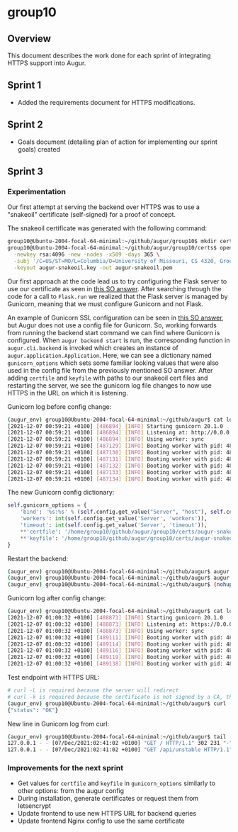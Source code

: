 # group10

## Overview

This document describes the work done for each sprint of integrating HTTPS support into Augur.

## Sprint 1

- Added the requirements document for HTTPS modifications.

## Sprint 2

- Goals document (detailing plan of action for implementing our sprint goals) created

## Sprint 3

### Experimentation

Our first attempt at serving the backend over HTTPS was to use a "snakeoil" certificate (self-signed) for a proof of concept.

The snakeoil certificate was generated with the following command:

```bash
group10@Ubuntu-2004-focal-64-minimal:~/github/augur/group10$ mkdir certs; cd certs
group10@Ubuntu-2004-focal-64-minimal:~/github/augur/group10/certs$ openssl req \
  -newkey rsa:4096 -new -nodes -x509 -days 365 \
  -subj '/C=US/ST=MO/L=Columbia/O=University of Missouri, CS 4320, Group 10/CN=team10.guillotine.io' \
  -keyout augur-snakeoil.key -out augur-snakeoil.pem
```

Our first approach at the code lead us to try configuring the Flask server to use our certificate as seen in [this SO answer](https://stackoverflow.com/a/65152383/5673922). After searching through the code for a call to `Flask.run` we realized that the Flask server is managed by Gunicorn, meaning that we must configure Gunicorn and not Flask.

An example of Gunicorn SSL configuration can be seen in [this SO answer](https://stackoverflow.com/a/67129353/5673922), but Augur does not use a config file for Gunicorn. So, working forwards from running the backend start command we can find where Gunicorn is configured. When `augur backend start` is run, the corresponding function in `augur.cli.backend` is invoked which creates an instance of `augur.application.Application`. Here, we can see a dictionary named `gunicorn_options` which sets some familiar looking values that were also used in the config file from the previously mentioned SO answer. After adding `certfile` and `keyfile` with paths to our snakeoil cert files and restarting the server, we see the gunicorn log file changes to now use HTTPS in the URL on which it is listening.

Gunicorn log before config change:

```bash
(augur_env) group10@Ubuntu-2004-focal-64-minimal:~/github/augur$ cat logs/gunicorn.log
[2021-12-07 00:59:21 +0100] [486894] [INFO] Starting gunicorn 20.1.0
[2021-12-07 00:59:21 +0100] [486894] [INFO] Listening at: http://0.0.0.0:5099 (486894)  # Note the HTTP URL here
[2021-12-07 00:59:21 +0100] [486894] [INFO] Using worker: sync
[2021-12-07 00:59:21 +0100] [487129] [INFO] Booting worker with pid: 487129
[2021-12-07 00:59:21 +0100] [487130] [INFO] Booting worker with pid: 487130
[2021-12-07 00:59:21 +0100] [487131] [INFO] Booting worker with pid: 487131
[2021-12-07 00:59:21 +0100] [487132] [INFO] Booting worker with pid: 487132
[2021-12-07 00:59:21 +0100] [487133] [INFO] Booting worker with pid: 487133
[2021-12-07 00:59:21 +0100] [487134] [INFO] Booting worker with pid: 487134
```

The new Gunicorn config dictionary:

```python
self.gunicorn_options = {
    'bind': '%s:%s' % (self.config.get_value("Server", "host"), self.config.get_value("Server", "port")),
    'workers': int(self.config.get_value('Server', 'workers')),
    'timeout': int(self.config.get_value('Server', 'timeout')),
    **'certfile': '/home/group10/github/augur/group10/certs/augur-snakeoil.pem',**
    **'keyfile': '/home/group10/github/augur/group10/certs/augur-snakeoil.key'**
}
```

Restart the backend:

```bash
(augur_env) group10@Ubuntu-2004-focal-64-minimal:~/github/augur$ augur backend stop
(augur_env) group10@Ubuntu-2004-focal-64-minimal:~/github/augur$ augur backend kill
(augur_env) group10@Ubuntu-2004-focal-64-minimal:~/github/augur$ (nohup augur backend start >logs/test.out 2>logs/test.err &)
```

Gunicorn log after config change:

```bash
(augur_env) group10@Ubuntu-2004-focal-64-minimal:~/github/augur$ cat logs/gunicorn.log
[2021-12-07 01:00:32 +0100] [488873] [INFO] Starting gunicorn 20.1.0
[2021-12-07 01:00:32 +0100] [488873] [INFO] Listening at: https://0.0.0.0:5099 (488873)  # Note the HTTPS URL here
[2021-12-07 01:00:32 +0100] [488873] [INFO] Using worker: sync
[2021-12-07 01:00:32 +0100] [489111] [INFO] Booting worker with pid: 489111
[2021-12-07 01:00:32 +0100] [489114] [INFO] Booting worker with pid: 489114
[2021-12-07 01:00:32 +0100] [489116] [INFO] Booting worker with pid: 489116
[2021-12-07 01:00:32 +0100] [489119] [INFO] Booting worker with pid: 489119
[2021-12-07 01:00:32 +0100] [489138] [INFO] Booting worker with pid: 489138
```

Test endpoint with HTTPS URL:

```bash
# curl -L is required because the server will redirect
# curl -k is required because the certificate is not signed by a CA, this allows insecure connections
(augur_env) group10@Ubuntu-2004-focal-64-minimal:~/github/augur$ curl -ksSL https://localhost:5099/
{"status": "OK"}
```

New line in Gunicorn log from curl:

```bash
(augur_env) group10@Ubuntu-2004-focal-64-minimal:~/github/augur$ tail -2 logs/gunicorn.log
127.0.0.1 - - [07/Dec/2021:02:41:02 +0100] "GET / HTTP/1.1" 302 231 "-" "curl/7.68.0"
127.0.0.1 - - [07/Dec/2021:02:41:02 +0100] "GET /api/unstable HTTP/1.1" 200 16 "-" "curl/7.68.0"
```

### Improvements for the next sprint

- Get values for `certfile` and `keyfile` in `gunicorn_options` similarly to other options: from the augur config
- During installation, generate certificates or request them from letsencrypt
- Update frontend to use new HTTPS URL for backend queries
- Update frontend Nginx config to use the same certificate
